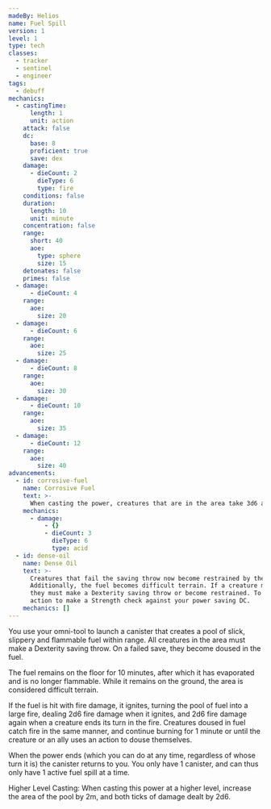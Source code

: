 ```yaml
---
madeBy: Helios
name: Fuel Spill
version: 1
level: 1
type: tech
classes:
  - tracker
  - sentinel
  - engineer
tags:
  - debuff
mechanics:
  - castingTime:
      length: 1
      unit: action
    attack: false
    dc:
      base: 8
      proficient: true
      save: dex
    damage:
      - dieCount: 2
        dieType: 6
        type: fire
    conditions: false
    duration:
      length: 10
      unit: minute
    concentration: false
    range:
      short: 40
      aoe:
        type: sphere
        size: 15
    detonates: false
    primes: false
  - damage:
      - dieCount: 4
    range:
      aoe:
        size: 20
  - damage:
      - dieCount: 6
    range:
      aoe:
        size: 25
  - damage:
      - dieCount: 8
    range:
      aoe:
        size: 30
  - damage:
      - dieCount: 10
    range:
      aoe:
        size: 35
  - damage:
      - dieCount: 12
    range:
      aoe:
        size: 40
advancements:
  - id: corrosive-fuel
    name: Corrosive Fuel
    text: >-
      When casting the power, creatures that are in the area take 3d6 acid damage on a fail, or half as much on a success.
    mechanics:
      - damage:
          - {}
          - dieCount: 3
            dieType: 6
            type: acid
  - id: dense-oil
    name: Dense Oil
    text: >-
      Creatures that fail the saving throw now become restrained by the fuel, as its density hinders movement.
      Additionally, the fuel becomes difficult terrain. If a creature moves into the area for the first time,
      they must make a Dexterity saving throw or become restrained. To escape, a creature must now use its
      action to make a Strength check against your power saving DC.
    mechanics: []
---
```

You use your omni-tool to launch a canister that creates a pool of slick, slippery and flammable fuel within range.
All creatures in the area must make a Dexterity saving throw. On a failed save, they become doused in the fuel.

The fuel remains on the floor for 10 minutes, after which it has evaporated and is no longer flammable. While it
remains on the ground, the area is considered difficult terrain.

If the fuel is hit with fire damage, it ignites, turning the pool of fuel into a large fire, dealing
2d6 fire damage when it ignites, and 2d6 fire damage again when a creature ends its turn in the fire.
Creatures doused in fuel catch fire in the same manner, and continue burning for 1 minute or until the creature or
an ally uses an action to douse themselves.

When the power ends (which you can do at any time, regardless of whose turn it is) the canister returns to you.
You only have 1 canister, and can thus only have 1 active fuel spill at a time.

Higher Level Casting: When casting this power at a higher level, increase the area of the pool by 2m, and both ticks of damage dealt by 2d6.
